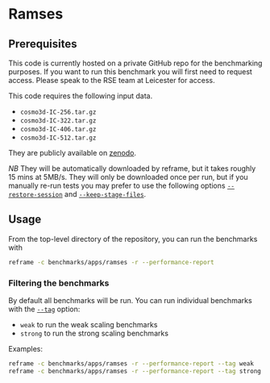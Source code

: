 # Ramses

## Prerequisites

This code is currently hosted on a private GitHub repo for the benchmarking purposes. If you want to run this benchmark you will
first need to request access. Please speak to the RSE team at Leicester for access.

This code requires the following input data.

* `cosmo3d-IC-256.tar.gz`
* `cosmo3d-IC-322.tar.gz`
* `cosmo3d-IC-406.tar.gz`
* `cosmo3d-IC-512.tar.gz`

They are publicly available on [zenodo](https://zenodo.org/record/7842140/).

*NB* They will be automatically downloaded by reframe, but it takes roughly 15 mins at 5MB/s. They will only be downloaded once
per run, but if you manually re-run tests you may prefer to use the following options
[`--restore-session`](https://reframe-hpc.readthedocs.io/en/stable/manpage.html#cmdoption-restore-session) and
[`--keep-stage-files`](https://reframe-hpc.readthedocs.io/en/stable/manpage.html#cmdoption-keep-stage-files).

## Usage

From the top-level directory of the repository, you can run the benchmarks with

```sh
reframe -c benchmarks/apps/ramses -r --performance-report
```

### Filtering the benchmarks

By default all benchmarks will be run. You can run individual benchmarks with the
[`--tag`](https://reframe-hpc.readthedocs.io/en/stable/manpage.html#cmdoption-0) option:

* `weak` to run the weak scaling benchmarks
* `strong` to run the strong scaling benchmarks

Examples:

```sh
reframe -c benchmarks/apps/ramses -r --performance-report --tag weak
reframe -c benchmarks/apps/ramses -r --performance-report --tag strong
```
